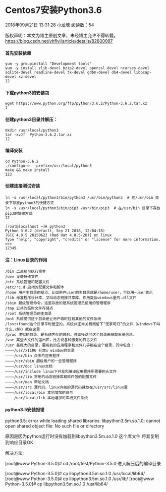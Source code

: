 # Centos7安装Python3.6

2018年09月21日 13:31:28 [小龙魂](https://me.csdn.net/yhflyl) 阅读数：54

 版权声明：本文为博主原创文章，未经博主允许不得转载。	https://blog.csdn.net/yhflyl/article/details/82800097

#### 首先安装依赖

```
yum -y groupinstall "Development tools"
yum -y install zlib-devel bzip2-devel openssl-devel ncurses-devel sqlite-devel readline-devel tk-devel gdbm-devel db4-devel libpcap-devel xz-devel
12
```

#### 下载python3的安装包

```
wget https://www.python.org/ftp/python/3.6.2/Python-3.6.2.tar.xz
1
```

#### 创建python3目录并解压：

```
mkdir /usr/local/python3 
tar -xvJf  Python-3.6.2.tar.xz
12
```

#### 编译安装

```
cd Python-3.6.2
./configure --prefix=/usr/local/python3
make && make install
123
```

#### 创建连接测试安装

```
ln -s /usr/local/python3/bin/python3 /usr/bin/python3  # 在/usr/bin 目录下存放python3的快捷方式
ln -s /usr/local/python3/bin/pip3 /usr/bin/pip3  # 在/usr/bin 目录下存放pip3的快捷方式
12
```

```
[root@localhost ~]# python3
Python 3.6.2 (default, Sep 21 2018, 12:04:18) 
[GCC 4.8.5 20150623 (Red Hat 4.8.5-28)] on linux
Type "help", "copyright", "credits" or "license" for more information.
>>> 
12345
```

#### 注：Linux目录的作用

```
/bin 二进制可执行命令
/dev 设备特殊文件
/etc 系统管理和配置文件
/etc/rc.d 启动的配置文件和脚本
/home 用户主目录的基点，比如用户user的主目录就是/home/user，可以用~user表示
/lib 标准程序设计库，又叫动态链接共享库，作用类似windows里的.dll文件
/sbin 超级管理命令，这里存放的是系统管理员使用的管理程序
/tmp 公共的临时文件存储点
/root 系统管理员的主目录
/mnt 系统提供这个目录是让用户临时挂载其他的文件系统
/lost+found这个目录平时是空的，系统非正常关机而留下“无家可归”的文件（windows下叫什么.chk）就在这里
/proc 虚拟的目录，是系统内存的映射。可直接访问这个目录来获取系统信息。
/var 某些大文件的溢出区，比方说各种服务的日志文件
/usr 最庞大的目录，要用到的应用程序和文件几乎都在这个目录，其中包含：
————/usr/x11R6 存放x window的目录
————/usr/bin 众多的应用程序
————/usr/sbin 超级用户的一些管理程序
————/usr/doc linux文档
————/usr/include linux下开发和编译应用程序所需要的头文件
————/usr/lib 常用的动态链接库和软件包的配置文件
————/usr/man 帮助文档
————/usr/src 源代码，linux内核的源代码就放在/usr/src/linux里
————/usr/local/bin 本地增加的命令
————/usr/local/lib 本地增加的库根文件系统
```

#### python3.5安装报错

python3.5: error while loading shared libraries: libpython3.5m.so.1.0: cannot open shared object file: No such file or directory

 

原因是因为python运行时没有加载到libpython3.5m.so.1.0 这个库文件     将其复制到响应目录OK

解决方法:

[root@www Python-3.5.0]# cd /root/test/Python-3.5.0     进入解压后的编译目录

[root@www Python-3.5.0]#  cp libpython3.5m.so.1.0 /usr/local/lib64/
[root@www Python-3.5.0]#  cp libpython3.5m.so.1.0 /usr/lib/ 
[root@www Python-3.5.0]#  cp libpython3.5m.so.1.0 /usr/lib64/